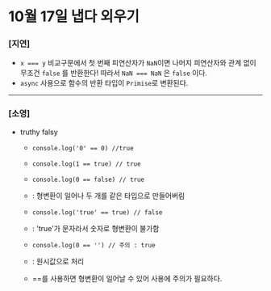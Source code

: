 # 10월 17일 냅다 외우기

### [지연]

- `x === y` 비교구문에서 첫 번째 피연산자가 `NaN`이면 나머지 피연산자와 관계 없이 무조건 `false` 를 반환한다! 따라서 `NaN === NaN` 은 `false` 이다.
- `async` 사용으로 함수의 반환 타입이 `Primise`로 변환된다.


<hr>

### [소영]
* truthy falsy
    - `console.log('0' == 0) //true` 
    - `console.log(1 == true) // true`
    - `console.log(0 == false) // true`
    - : 형변환이 일어나 두 개를 같은 타입으로 만들어버림

    - `console.log('true' == true) // false`
    - : 'true'가 문자라서 숫자로 형변환이 불가함

    - `console.log(0 == '') // 주의 : true`
    - : 원시값으로 처리

    - ==를 사용하면 형변환이 일어날 수 있어 사용에 주의가 필요하다.